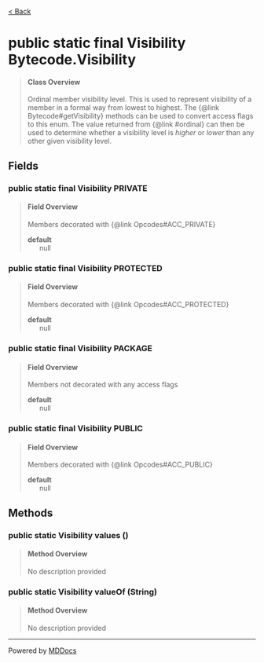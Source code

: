 [< Back](../README.md)
# public static final Visibility Bytecode.Visibility #
>#### Class Overview ####
>Ordinal member visibility level. This is used to represent visibility of
 a member in a formal way from lowest to highest. The
 {@link Bytecode#getVisibility} methods can be used to convert access
 flags to this enum. The value returned from {@link #ordinal} can then be
 used to determine whether a visibility level is <i>higher</i> or <i>lower
 </i> than any other given visibility level.
## Fields ##
### public static final Visibility PRIVATE ###
>#### Field Overview ####
>Members decorated with {@link Opcodes#ACC_PRIVATE}
>
>**default**<br />
>&nbsp;&nbsp;&nbsp;&nbsp;&nbsp;&nbsp;null
>
### public static final Visibility PROTECTED ###
>#### Field Overview ####
>Members decorated with {@link Opcodes#ACC_PROTECTED}
>
>**default**<br />
>&nbsp;&nbsp;&nbsp;&nbsp;&nbsp;&nbsp;null
>
### public static final Visibility PACKAGE ###
>#### Field Overview ####
>Members not decorated with any access flags
>
>**default**<br />
>&nbsp;&nbsp;&nbsp;&nbsp;&nbsp;&nbsp;null
>
### public static final Visibility PUBLIC ###
>#### Field Overview ####
>Members decorated with {@link Opcodes#ACC_PUBLIC}
>
>**default**<br />
>&nbsp;&nbsp;&nbsp;&nbsp;&nbsp;&nbsp;null
>
## Methods ##
### public static Visibility values () ###
>#### Method Overview ####
>No description provided
>
### public static Visibility valueOf (String) ###
>#### Method Overview ####
>No description provided
>

---
Powered by [MDDocs](https://github.com/VRCube/MDDocs)